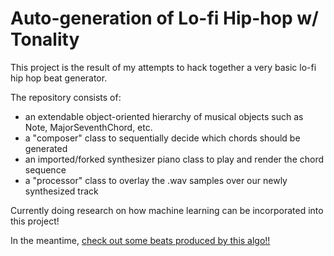 # Auto-generation of Lo-fi Hip-hop w/ Tonality

This project is the result of my attempts to hack together a very basic lo-fi hip hop beat generator.

The repository consists of:
* an extendable object-oriented hierarchy of musical objects such as Note, MajorSeventhChord, etc.
* a "composer" class to sequentially decide which chords should be generated
* an imported/forked synthesizer piano class to play and render the chord sequence
* a "processor" class to overlay the .wav samples over our newly synthesized track

Currently doing research on how machine learning can be incorporated into this project!

In the meantime, [check out some beats produced by this algo!!](https://pl728.github.io/lofi-generator-live-website/)
